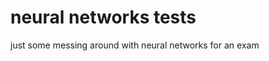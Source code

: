 neural networks tests
===================

just some messing around with neural networks for an exam
